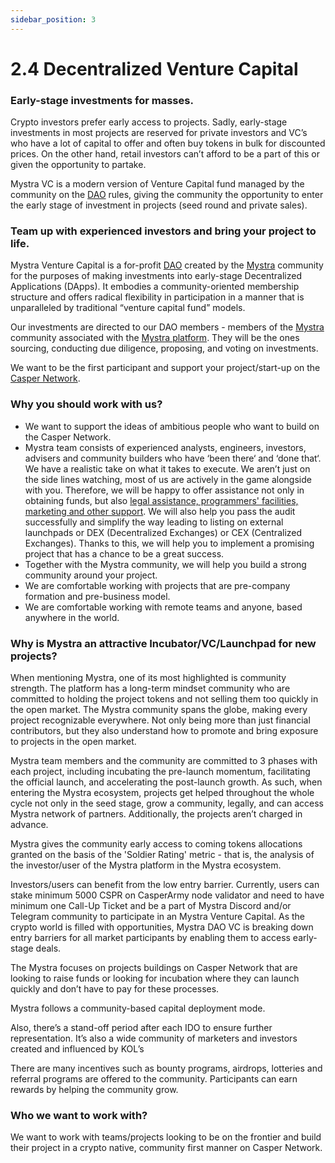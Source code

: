 ```yaml
---
sidebar_position: 3
---
```


# 2.4 Decentralized Venture Capital

### Early-stage investments for masses.
Crypto investors prefer early access to projects. Sadly, early-stage investments in most projects are reserved for private investors and VC’s who have a lot of capital to offer and often buy tokens in bulk for discounted prices. On the other hand, retail investors can’t afford to be a part of this or given the opportunity to partake.

Mystra VC is a modern version of Venture Capital fund managed by the community on the <a href="https://docs.mystra.io/docs/PRODUCTS%20AND%20SERVICES/2.2%20DAO">DAO</a> rules, giving the community the opportunity to enter the early stage of investment in projects (seed round and private sales).

### Team up with experienced investors and bring your project to life.
Mystra Venture Capital is a for-profit <a href="https://docs.mystra.io/docs/PRODUCTS%20AND%20SERVICES/2.2%20DAO">DAO</a> created by the <a href="https://docs.mystra.io/docs/what-is-mystra/1.1-Description">Mystra</a> community for the purposes of making investments into early-stage Decentralized Applications (DApps). It embodies a community-oriented membership structure and offers radical flexibility in participation in a manner that is unparalleled by traditional “venture capital fund” models.

Our investments are directed to our DAO members - members of the <a href="https://docs.mystra.io/docs/what-is-mystra/1.1-Description">Mystra</a> community associated with the <a href="https://casper.army">Mystra platform</a>. They will be the ones sourcing, conducting due diligence, proposing, and voting on investments.

We want to be the first participant and support your project/start-up on the <a href="https://casper.network">Casper Network</a>.

### Why you should work with us?
- We want to support the ideas of ambitious people who want to build on the Casper Network.
- Mystra team consists of experienced analysts, engineers, investors, advisers and community builders who have ‘been there‘ and ‘done that‘. We have a realistic take on what it takes to execute. We aren’t just on the side lines watching, most of us are actively in the game alongside with you. Therefore, we will be happy to offer assistance not only in obtaining funds, but also <a href="https://docs.mystra.io/docs/PRODUCTS%20AND%20SERVICES/2.5%20Development%20Assistance">legal assistance, programmers' facilities, marketing and other support</a>. We will also help you pass the audit successfully and simplify the way leading to listing on external launchpads or DEX (Decentralized Exchanges) or CEX (Centralized Exchanges). Thanks to this, we will help you to implement a promising project that has a chance to be a great success.
- Together with the Mystra community, we will help you build a strong community around your project.
- We are comfortable working with projects that are pre-company formation and pre-business model.
- We are comfortable working with remote teams and anyone, based anywhere in the world.

### Why is Mystra an attractive Incubator/VC/Launchpad for new projects?
When mentioning Mystra, one of its most highlighted is community strength. The platform has a long-term mindset community who are committed to holding the project tokens and not selling them too quickly in the open market. The Mystra community spans the globe, making every project recognizable everywhere. Not only being more than just financial contributors, but they also understand how to promote and bring exposure to projects in the open market.

Mystra team members and the community are committed to 3 phases with each project, including incubating the pre-launch momentum, facilitating the official launch, and accelerating the post-launch growth. As such, when entering the Mystra ecosystem, projects get helped throughout the whole cycle not only in the seed stage, grow a community, legally, and can access Mystra network of partners. Additionally, the projects aren’t charged in advance.

Mystra gives the community early access to coming tokens allocations granted on the basis of the 'Soldier Rating' metric - that is, the analysis of the investor/user of the Mystra platform in the Mystra ecosystem.

Investors/users can benefit from the low entry barrier. Currently, users can stake minimum 5000 CSPR on CasperArmy node validator and need to have minimum one Call-Up Ticket and be a part of Mystra Discord and/or Telegram community to participate in an Mystra Venture Capital.
As the crypto world is filled with opportunities, Mystra DAO VC is breaking down entry barriers for all market participants by enabling them to access early-stage deals.

The Mystra focuses on projects buildings on Casper Network that are looking to raise funds or looking for incubation where they can launch quickly and don’t have to pay for these processes.

Mystra follows a community-based capital deployment mode.

Also, there’s a stand-off period after each IDO to ensure further representation. It’s also a wide community of marketers and investors created and influenced by KOL’s

There are many incentives such as bounty programs, airdrops, lotteries and referral programs are offered to the community. Participants can earn rewards by helping the community grow.

### Who we want to work with?
We want to work with teams/projects looking to be on the frontier and build their project in a crypto native, community first manner on Casper Network.
